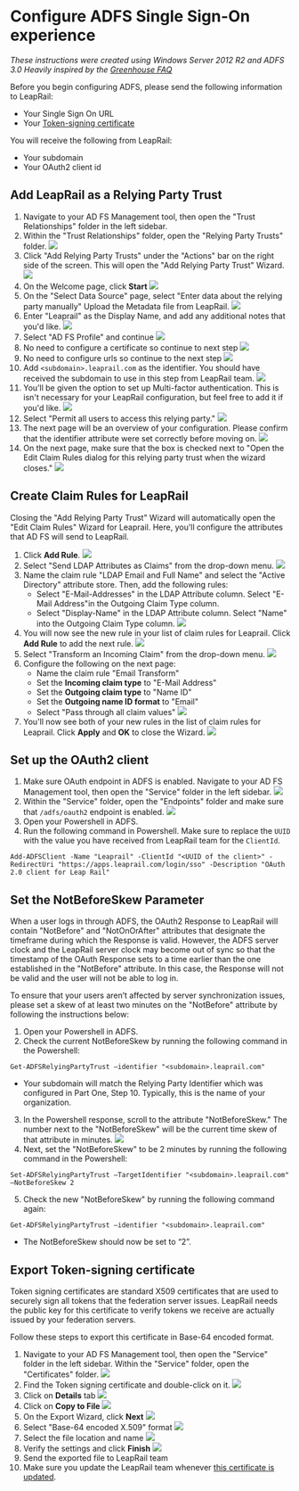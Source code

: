 # Configure ADFS Single Sign-On experience

*These instructions were created using Windows Server 2012 R2 and ADFS 3.0*
*Heavily inspired by the [Greenhouse FAQ](https://support.greenhouse.io/hc/en-us/articles/209926626)*

Before you begin configuring ADFS, please send the following information to LeapRail:

* Your Single Sign On URL
* Your [Token-signing certificate](#export-token-signing-certificate)

You will receive the following from LeapRail:

* Your subdomain
* Your OAuth2 client id

## Add LeapRail as a Relying Party Trust

1. Navigate to your AD FS Management tool, then open the "Trust Relationships" folder in the left sidebar.
1. Within the "Trust Relationships" folder, open the "Relying Party Trusts" folder.
![](../assets/authentication/adfs/adfsfaq1.png)
1. Click "Add Relying Party Trusts" under the "Actions" bar on the right side of the screen. This will open the "Add Relying Party Trust" Wizard.
![](../assets/authentication/adfs/adfsfaq2.png)
1. On the Welcome page, click **Start**
![](../assets/authentication/adfs/adfsfaq3.png)
1. On the "Select Data Source" page, select "Enter data about the relying party manually" Upload the Metadata file from LeapRail.
![](../assets/authentication/adfs/adfsfaq4.png)
1. Enter "Leaprail" as the Display Name, and add any additional notes that you'd like.
![](../assets/authentication/adfs/adfsfaq5.png)
1. Select "AD FS Profile" and continue
![](../assets/authentication/adfs/adfsfaq6.png)
1. No need to configure a certificate so continue to next step
![](../assets/authentication/adfs/adfsfaq7.png)
1. No need to configure urls so continue to the next step
![](../assets/authentication/adfs/adfsfaq8.png)
1. Add `<subdomain>.leaprail.com` as the identifier. You should have received the subdomain to use in this step from LeapRail team.
![](../assets/authentication/adfs/adfsfaq9.png)
1. You’ll be given the option to set up Multi-factor authentication. This is isn't necessary for your LeapRail configuration, but feel free to add it if you'd like.
![](../assets/authentication/adfs/adfsfaq10.png)
1. Select "Permit all users to access this relying party."
![](../assets/authentication/adfs/adfsfaq11.png)
1. The next page will be an overview of your configuration. Please confirm that the identifier attribute were set correctly before moving on.
![](../assets/authentication/adfs/adfsfaq12.png)
1. On the next page, make sure that the box is checked next to "Open the Edit Claim Rules dialog for this relying party trust when the wizard closes."
![](../assets/authentication/adfs/adfsfaq13.png)

## Create Claim Rules for LeapRail

Closing the "Add Relying Party Trust" Wizard will automatically open the "Edit Claim Rules" Wizard for Leaprail. Here, you'll configure the attributes that AD FS will send to LeapRail.

1. Click **Add Rule**.
![](../assets/authentication/adfs/adfsfaq14.png)
1. Select "Send LDAP Attributes as Claims" from the drop-down menu.
![](../assets/authentication/adfs/adfsfaq15.png)
1. Name the claim rule "LDAP Email and Full Name" and select the "Active Directory" attribute store. Then, add the following rules:
   * Select "E-Mail-Addresses" in the LDAP Attribute column. Select "E-Mail Address"in the Outgoing Claim Type column.
   * Select "Display-Name" in the LDAP Attribute column. Select "Name" into the Outgoing Claim Type column.
![](../assets/authentication/adfs/adfsfaq16.png)
1. You will now see the new rule in your list of claim rules for Leaprail. Click **Add Rule** to add the next rule.
![](../assets/authentication/adfs/adfsfaq17.png)
1. Select "Transform an Incoming Claim" from the drop-down menu.
![](../assets/authentication/adfs/adfsfaq18.png)
1. Configure the following on the next page:
   * Name the claim rule "Email Transform"
   * Set the **Incoming claim type** to "E-Mail Address"
   * Set the **Outgoing claim type** to "Name ID"
   * Set the **Outgoing name ID format** to "Email"
   * Select "Pass through all claim values"
![](../assets/authentication/adfs/adfsfaq19.png)
1. You'll now see both of your new rules in the list of claim rules for Leaprail. Click **Apply** and **OK** to close the Wizard.
![](../assets/authentication/adfs/adfsfaq20.png)

## Set up the OAuth2 client

1. Make sure OAuth endpoint in ADFS is enabled. Navigate to your AD FS Management tool, then open the "Service" folder in the left sidebar.
![](../assets/authentication/adfs/adfsfaq22.png)
1. Within the "Service" folder, open the "Endpoints" folder and make sure that `/adfs/oauth2` endpoint is enabled.
![](../assets/authentication/adfs/adfsfaq23.png)
1. Open your Powershell in ADFS.
1. Run the following command in Powershell. Make sure to replace the `UUID` with the value you have received from LeapRail team for the `ClientId`.
```
Add-ADFSClient -Name "Leaprail" -ClientId "<UUID of the client>" -RedirectUri "https://apps.leaprail.com/login/sso" -Description "OAuth 2.0 client for Leap Rail" 
```

## Set the NotBeforeSkew Parameter

When a user logs in through ADFS, the OAuth2 Response to LeapRail will contain "NotBefore" and "NotOnOrAfter" attributes that designate the timeframe during which the Response is valid. However, the ADFS server clock and the LeapRail server clock may become out of sync so that the timestamp of the OAuth Response sets to a time earlier than the one established in the "NotBefore" attribute. In this case, the Response will not be valid and the user will not be able to log in.

To ensure that your users aren’t affected by server synchronization issues, please set a skew of at least two minutes on the "NotBefore" attribute by following the instructions below:

1. Open your Powershell in ADFS.
2. Check the current NotBeforeSkew by running the following command in the Powershell:
```
Get-ADFSRelyingPartyTrust –identifier "<subdomain>.leaprail.com"
```
   * Your subdomain will match the Relying Party Identifier which was configured in Part One, Step 10. Typically, this is the name of your organization.
3. In the Powershell response, scroll to the attribute "NotBeforeSkew." The number next to the "NotBeforeSkew" will be the current time skew of that attribute in minutes.
![](../assets/authentication/adfs/adfsfaq21.png)
4. Next, set the "NotBeforeSkew" to be 2 minutes by running the following command in the Powershell:
```
Set-ADFSRelyingPartyTrust –TargetIdentifier "<subdomain>.leaprail.com" –NotBeforeSkew 2
```
5. Check the new "NotBeforeSkew" by running the following command again:
```
Get-ADFSRelyingPartyTrust –identifier "<subdomain>.leaprail.com"
```
   * The NotBeforeSkew should now be set to “2”.

## Export Token-signing certificate

Token signing certificates are standard X509 certificates that are used to securely sign all tokens that the federation server issues. LeapRail needs the
public key for this certificate to verify tokens we receive are actually issued by your federation servers.

Follow these steps to export this certificate in Base-64 encoded format.

1. Navigate to your AD FS Management tool, then open the "Service" folder in the left sidebar. Within the "Service" folder, open the "Certificates" folder.
![](../assets/authentication/adfs/adfsfaq24.png)
1. Find the Token signing certificate and double-click on it.
![](../assets/authentication/adfs/adfsfaq25.png)
1. Click on **Details** tab
![](../assets/authentication/adfs/adfsfaq26.png)
1. Click on **Copy to File**
![](../assets/authentication/adfs/adfsfaq27.png)
1. On the Export Wizard, click **Next**
![](../assets/authentication/adfs/adfsfaq28.png)
1. Select "Base-64 encoded X.509" format
![](../assets/authentication/adfs/adfsfaq29.png)
1. Select the file location and name
![](../assets/authentication/adfs/adfsfaq30.png)
1. Verify the settings and click **Finish**
![](../assets/authentication/adfs/adfsfaq31.png)
1. Send the exported file to LeapRail team
1. Make sure you update the LeapRail team whenever [this certificate is updated](https://technet.microsoft.com/en-us/library/dn781426.aspx).
